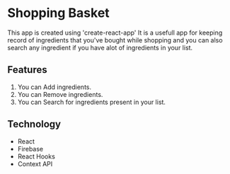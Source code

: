 # Shopping Basket

This app is created using 'create-react-app'
It is a usefull app for keeping record of ingredients that you've bought while shopping and you can also search any ingredient if you have alot of ingredients in your list.

## Features

1. You can Add ingredients.
2. You can Remove ingredients.
3. You can Search for ingredients present in your list.

## Technology

- React
- Firebase
- React Hooks
- Context API
